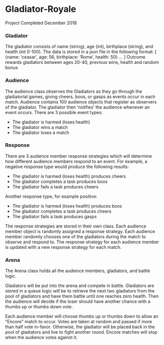 # Gladiator-Royale

Project Completed December 2018
### Gladiator

The gladiator consists of name (string), age (int), birthplace (string), and health (int 0-100). The data is stored in a json file in the following format:
[
        {name: ‘ceasar’, age: 56, birthplace: ‘Rome’, health: 50}
...
]
Outcome rewards gladiators between ages 20-40, previous wins, health and random bonus

### Audience

The audience class observes the Gladiators as they go through the gladiatorial games, giving cheers, boos, or gasps as events occur in each match. Audience contains 100 audience objects that register as observers of the gladiator. The gladiator then ‘notifies’ the audience whenever an event occurs. There are 3 possible event types:
* The gladiator is harmed (loses health)
* The gladiator wins a match
* The gladiator loses a match

### Response

There are 3 audience member response strategies which will determine how different audience members respond to an event. For example, a negative response type would produce the following results:
* The gladiator is harmed (loses health) produces cheers
* The gladiator completes a task produces boos
* The gladiator fails a task produces cheers

Another response type, for example positive:
* The gladiator is harmed (loses health) produces boos
* The gladiator completes a task produces cheers
* The gladiator fails a task produces gasps

The response strategies are stored in their own class. Each audience member object is randomly assigned a response strategy. Each audience member randomly chooses one of the gladiators during the match to observe and respond to. The response strategy for each audience member is updated with a new response strategy for each match.


### Arena
The Arena class holds all the audience members, gladiators, and battle logic.

Gladiators will be put into the arena and compete in battle. Gladiators are stored in a queue logic will be to retrieve the next two gladiators from the pool of gladiators and have them battle until one reaches zero health. Then the audience will decide if the loser should have another chance with a thumbs up or thumbs down vote.

Each audience member will choose thumbs up or thumbs down to allow an "Encore" match to occur. Votes are taken at random and passed if more than half vote in-favor. Otherwise, the gladiator will be placed back in the pool of gladiators and live to fight another round. Encore matches will stop when the audience votes against it. 